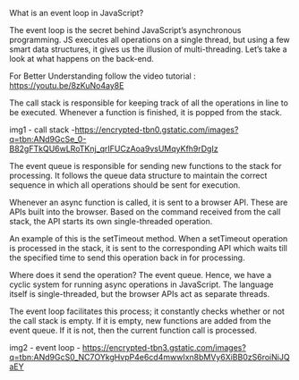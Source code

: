 What is an event loop in JavaScript?

The event loop is the secret behind JavaScript’s asynchronous programming. JS executes all operations on a single thread, but using a few smart data structures, it gives us the illusion of multi-threading. Let’s take a look at what happens on the back-end.

For Better Understanding follow the video tutorial : https://youtu.be/8zKuNo4ay8E

The call stack is responsible for keeping track of all the operations in line to be executed. Whenever a function is finished, it is popped from the stack.

img1 - call stack -https://encrypted-tbn0.gstatic.com/images?q=tbn:ANd9GcSe_0-B82gFTkQU6wLRoTKnj_qrIFUCzAoa9vsUMqyKfh9rDgIz

The event queue is responsible for sending new functions to the stack for processing. It follows the queue data structure to maintain the correct sequence in which all operations should be sent for execution.

Whenever an async function is called, it is sent to a browser API. These are APIs built into the browser. Based on the command received from the call stack, the API starts its own single-threaded operation.

An example of this is the setTimeout method. When a setTimeout operation is processed in the stack, it is sent to the corresponding API which waits till the specified time to send this operation back in for processing.

Where does it send the operation? The event queue. Hence, we have a cyclic system for running async operations in JavaScript. The language itself is single-threaded, but the browser APIs act as separate threads.

The event loop facilitates this process; it constantly checks whether or not the call stack is empty. If it is empty, new functions are added from the event queue. If it is not, then the current function call is processed.

img2 - event loop - https://encrypted-tbn3.gstatic.com/images?q=tbn:ANd9GcS0_NC7OYkgHvpP4e6cd4mwwIxn8bMVy6XiBB0zS6roiNiJQaEY
